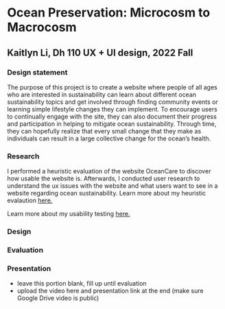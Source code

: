 # Ocean Preservation: Microcosm to Macrocosm

## Kaitlyn Li, Dh 110 UX + UI design, 2022 Fall

### Design statement
The purpose of this project is to create a website where people of all ages who are interested in sustainability can learn about different ocean sustainability topics and get involved through finding community events or learning simple lifestyle changes they can implement. To encourage users to continually engage with the site, they can also document their progress and participation in helping to mitigate ocean sustainability. Through time, they can hopefully realize that every small change that they make as individuals can result in a large collective change for the ocean’s health.

### Research
I performed a heuristic evaluation of the website OceanCare to discover how usable the website is. Afterwards, I conducted user research to understand the ux issues with the website and what users want to see in a website regarding ocean sustainability.
Learn more about my heuristic evalaution [here.](https://github.com/kaittli/DH110-22F/blob/main/assignment01/README.md)

Learn more about my usability testing [here.](https://github.com/kaittli/DH110-22F/blob/main/assignment03/README.md)

### Design

### Evaluation

### Presentation
- leave this portion blank, fill up until evaluation
- upload the video here and presentation link at the end (make sure Google Drive video is public)

